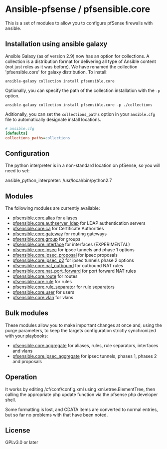 # Ansible-pfsense / pfsensible.core

This is a set of modules to allow you to configure pfSense firewalls with ansible.

## Installation using ansible galaxy

Ansible Galaxy (as of version 2.9) now has an option for collections.  A collection is a distribution
format for delivering all type of Ansible content (not just roles as it was before).  We have renamed
the collection 'pfsensible.core' for galaxy distribution.  To install:

`ansible-galaxy collection install pfsensible.core`

Optionally, you can specify the path of the collection installation with the `-p` option.

`ansible-galaxy collection install pfsensible.core -p ./collections`

Aditionally, you can set the `collections_paths` option in your `ansible.cfg` file to automatically designate install locations.

```ini
# ansible.cfg
[defaults]
collections_paths=collections
```

## Configuration

The python interpreter is in a non-standard location on pfSense, so you will
need to set:

 ansible_python_interpreter: /usr/local/bin/python2.7

## Modules
The following modules are currently available:

* [pfsensible.core.alias](https://github.com/pfsensible/core/wiki/pfsensible.core.alias) for aliases
* [pfsensible.core.authserver_ldap](https://github.com/pfsensible/core/wiki/pfsensible.core.authserver_ldap) for LDAP authentication servers
* [pfsensible.core.ca](https://github.com/pfsensible/core/wiki/pfsensible.core.ca) for Certificate Authorities
* [pfsensible.core.gateway](https://github.com/pfsensible/core/wiki/pfsensible.core.gateway) for routing gateways
* [pfsensible.core.group](https://github.com/pfsensible/core/wiki/pfsensible.core.group) for groups
* [pfsensible.core.interface](https://github.com/pfsensible/core/wiki/pfsensible.core.interface) for interfaces (EXPERIMENTAL)
* [pfsensible.core.ipsec](https://github.com/pfsensible/core/wiki/pfsensible.core.ipsec) for ipsec tunnels and phase 1 options
* [pfsensible.core.ipsec_proposal](https://github.com/pfsensible/core/wiki/pfsensible.core.ipsec_proposal) for ipsec proposals
* [pfsensible.core.ipsec_p2](https://github.com/pfsensible/core/wiki/pfsensible.core.ipsec_p2) for ipsec tunnels phase 2 options
* [pfsensible.core.nat_outbound](https://github.com/pfsensible/core/wiki/pfsensible.core.nat_outbound) for outbound NAT rules
* [pfsensible.core.nat_port_forward](https://github.com/pfsensible/core/wiki/pfsensible.core.nat_port_forward) for port forward NAT rules
* [pfsensible.core.route](https://github.com/pfsensible/core/wiki/pfsensible.core.route) for routes
* [pfsensible.core.rule](https://github.com/pfsensible/core/wiki/pfsensible.core.rule) for rules
* [pfsensible.core.rule_separator](https://github.com/pfsensible/core/wiki/pfsensible.core.rule_separator) for rule separators
* [pfsensible.core.user](https://github.com/pfsensible/core/wiki/pfsensible.core.user) for users
* [pfsensible.core.vlan](https://github.com/pfsensible/core/wiki/pfsensible.core.vlan) for vlans

## Bulk modules
These modules allow you to make important changes at once and, using the purge parameters, to keep the targets configuration strictly synchronized with your playbooks:

* [pfsensible.core.aggregate](https://github.com/pfsensible/core/wiki/pfsensible.core.aggregate) for aliases, rules, rule separators, interfaces and vlans
* [pfsensible.core.ipsec_aggregate](https://github.com/pfsensible/core/wiki/pfsensible.core.ipsec_aggregate) for ipsec tunnels, phases 1, phases 2 and proposals

## Operation

It works by editing /cf/conf/config.xml using xml.etree.ElementTree, then
calling the appropriate php update function via the pfsense php developer
shell.

Some formatting is lost, and CDATA items are converted to normal entries,
but so far no problems with that have been noted.

## License

GPLv3.0 or later
